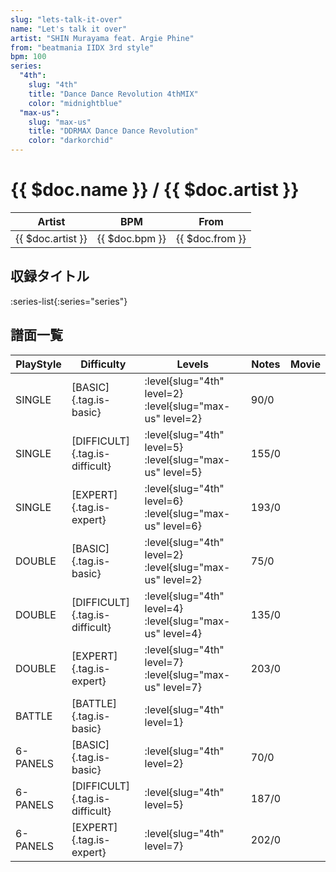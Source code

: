 ```yaml
---
slug: "lets-talk-it-over"
name: "Let's talk it over"
artist: "SHIN Murayama feat. Argie Phine"
from: "beatmania IIDX 3rd style"
bpm: 100
series:
  "4th":
    slug: "4th"
    title: "Dance Dance Revolution 4thMIX"
    color: "midnightblue"
  "max-us":
    slug: "max-us"
    title: "DDRMAX Dance Dance Revolution"
    color: "darkorchid"
---
```


# {{ $doc.name }} / {{ $doc.artist }}

|Artist|BPM|From|
|------|---|----|
|{{ $doc.artist }}|{{ $doc.bpm }}|{{ $doc.from }}|

## 収録タイトル

:series-list{:series="series"}

## 譜面一覧

|PlayStyle|Difficulty|Levels|Notes|Movie|
|---------|----------|------|-----|-----|
|SINGLE|[BASIC]{.tag.is-basic}|:level{slug="4th" level=2} :level{slug="max-us" level=2}|90/0||
|SINGLE|[DIFFICULT]{.tag.is-difficult}|:level{slug="4th" level=5} :level{slug="max-us" level=5}|155/0||
|SINGLE|[EXPERT]{.tag.is-expert}|:level{slug="4th" level=6} :level{slug="max-us" level=6}|193/0||
|DOUBLE|[BASIC]{.tag.is-basic}|:level{slug="4th" level=2} :level{slug="max-us" level=2}|75/0||
|DOUBLE|[DIFFICULT]{.tag.is-difficult}|:level{slug="4th" level=4} :level{slug="max-us" level=4}|135/0||
|DOUBLE|[EXPERT]{.tag.is-expert}|:level{slug="4th" level=7} :level{slug="max-us" level=7}|203/0||
|BATTLE|[BATTLE]{.tag.is-basic}|:level{slug="4th" level=1}|||
|6-PANELS|[BASIC]{.tag.is-basic}|:level{slug="4th" level=2}|70/0||
|6-PANELS|[DIFFICULT]{.tag.is-difficult}|:level{slug="4th" level=5}|187/0||
|6-PANELS|[EXPERT]{.tag.is-expert}|:level{slug="4th" level=7}|202/0||
